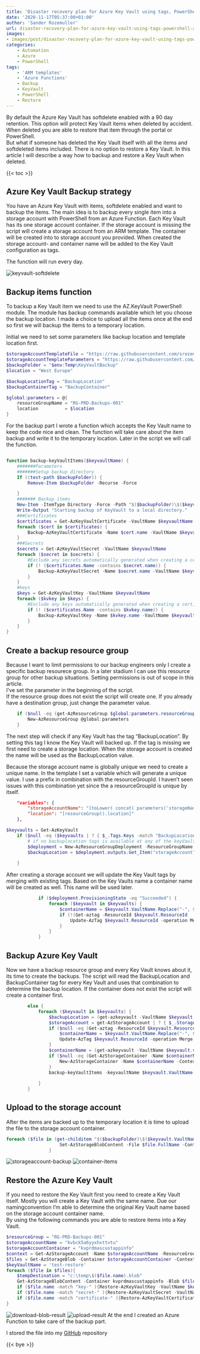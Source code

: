 ```yaml
---
title: 'Disaster recovery plan for Azure Key Vault using tags, PowerShell and Azure Function'
date: '2020-11-17T05:37:00+01:00'
author: 'Sander Rozemuller'
url: disaster-recovery-plan-for-azure-key-vault-using-tags-powershell-and-azure-function
images:
- images/post/disaster-recovery-plan-for-azure-key-vault-using-tags-powershell-and-azure-function/backup.png
categories:
    - Automation
    - Azure
    - PowerShell
tags:
    - 'ARM templates'
    - 'Azure Functions'
    - Backup
    - KeyVault
    - PowerShell
    - Restore
---
```


By default the Azure Key Vault has softdelete enabled with a 90 day retention. This option will protect Key Vault items when deleted by accident. When deleted you are able to restore that item through the portal or PowerShell.   
But what if someone has deleted the Key Vault itself with all the items and softdeleted items included. There is no option to restore a Key Vault. In this article I will describe a way how to backup and restore a Key Vault when deleted.

{{< toc >}}

## Azure Key Vault Backup strategy

You have an Azure Key Vault with items, softdelete enabled and want to backup the items. The main idea is to backup every single item into a storage account with PowerShell from an Azure Function. Each Key Vault has its one storage account container. If the storage account is missing the script will create a storage account from an ARM template. The container will be created into to storage account you provided. When created the storage account- and container name will be added to the Key Vault configuration as tags.

The function will run every day.

![keyvault-softdelete](image-9.png)
## Backup items function

To backup a Key Vault item we need to use the AZ.KeyVault PowerShell module. The module has backup commands available which let you choose the backup location. I made a choice to upload all the items once at the end so first we will backup the items to a temporary location.

Initial we need to set some parameters like backup location and template location first.

```powershell
$storageAccountTemplateFile = "https://raw.githubusercontent.com/srozemuller/Azure/main/AzureStorageAccount/azuredeploy.json"
$storageAccountTemplateParameters = "https://raw.githubusercontent.com/srozemuller/Azure/main/AzureStorageAccount/azuredeploy.parameters.json"
$backupFolder = "$env:Temp\KeyVaultBackup"
$location = "West Europe"

$backupLocationTag = "BackupLocation"
$backupContainerTag = "BackupContainer"

$global:parameters = @{
    resourceGroupName = "RG-PRD-Backups-001"
    location          = $location
}
```


For the backup part I wrote a function which accepts the Key Vault name to keep the code nice and clean. The function will take care about the item backup and write it to the temporary location. Later in the script we will call the function.

```powershell

function backup-keyVaultItems($keyvaultName) {
    #######Parameters
    #######Setup backup directory
    If ((test-path $backupFolder)) {
        Remove-Item $backupFolder -Recurse -Force

    }
    ####### Backup items
    New-Item -ItemType Directory -Force -Path "$($backupFolder)\$($keyvaultName)" | Out-Null
    Write-Output "Starting backup of KeyVault to a local directory."
    ###Certificates
    $certificates = Get-AzKeyVaultCertificate -VaultName $keyvaultName 
    foreach ($cert in $certificates) {
        Backup-AzKeyVaultCertificate -Name $cert.name -VaultName $keyvaultName -OutputFile "$backupFolder\$keyvaultName\certificate-$($cert.name)" | Out-Null
    }
    ###Secrets
    $secrets = Get-AzKeyVaultSecret -VaultName $keyvaultName
    foreach ($secret in $secrets) {
        #Exclude any secrets automatically generated when creating a cert, as these cannot be backed up   
        if (! ($certificates.Name -contains $secret.name)) {
            Backup-AzKeyVaultSecret -Name $secret.name -VaultName $keyvaultName -OutputFile "$backupFolder\$keyvaultName\secret-$($secret.name)" | Out-Null
        }
    }
    #keys
    $keys = Get-AzKeyVaultKey -VaultName $keyvaultName
    foreach ($kvkey in $keys) {
        #Exclude any keys automatically generated when creating a cert, as these cannot be backed up   
        if (! ($certificates.Name -contains $kvkey.name)) {
            Backup-AzKeyVaultKey -Name $kvkey.name -VaultName $keyvaultName -OutputFile "$backupFolder\$keyvaultName\key-$($kvkey.name)" | Out-Null
        }
    }
}
```


## Create a backup resource group

Because I want to limit permissions to our backup engineers only I create a specific backup resourece group. In a later stadium I can use this resource group for other backup situations. Setting permissions is out of scope in this article.   
I’ve set the parameter in the beginning of the script.  
If the resource group does not exist the script will create one. If you already have a destination group, just change the parameter value.

```powershell
    if ($null -eq (get-AzResourceGroup $global:parameters.resourceGroupName -ErrorAction SilentlyContinue)) {
        New-AzResourceGroup @global:parameters
    }
```

The next step will check if any Key Vault has the tag “BackupLocation”. By setting this tag I know the Key Vault will backed up. If the tag is missing we first need to create a storage location. When the storage account is created the name will be used as the BackupLocation value.

Because the storage account name is globally unique we need to create a unique name. In the template I set a variable which will generate a unique value. I use a prefix in combination with the resourceGroupId. I haven’t seen issues with this combination yet since the a resourceGroupId is unique by itself.

```json
    "variables": {
        "storageAccountName": "[toLower( concat( parameters('storageNamePrefix'), uniqueString(resourceGroup().id) ) )]",
        "location": "[resourceGroup().location]"
    },
```


```powershell
$keyvaults = Get-AzKeyVault 
    if ($null -eq ($keyvaults | ? { $_.Tags.Keys -match "BackupLocation" })) {
        # if no backuplocation tags is available at any of the keyVaults we will create one first
        $deployment = New-AzResourceGroupDeployment -ResourceGroupName $global:parameters.resourceGroupName -TemplateUri $storageAccountTemplateFile -TemplateParameterUri $storageAccountTemplateParameters
        $backupLocation = $deployment.outputs.Get_Item("storageAccount").value
       
    }
```

After creating a storage account we will update the Key Vault tags by merging with existing tags. Based on the Key Vaults name a container name will be created as well. This name will be used later.

```powershell
            if ($deployment.ProvisioningState -eq "Succeeded") {
                foreach ($keyvault in $keyvaults) {
                    $containerName = $keyvault.VaultName.Replace("-", $null).ToLower()
                    if (!(Get-aztag -ResourceId $keyvault.ResourceId  | ? { $_.Tags.Keys -match $BackupLocationTag }  )) {
                        Update-AzTag $keyvault.ResourceId -operation Merge -Tag @{BackupLocation = $backupLocation; BackupContainer = $containerName }
                    }
                }
            }
```
## Backup Azure Key Vault

Now we have a backup resource group and every Key Vault knows about it, its time to create the backups. The script will read the BackupLocation and BackupContainer tag for every Key Vault and uses that combination to determine the backup location. If the container does not exist the script will create a container first.

```powershell
        else {
            foreach ($keyvault in $keyvaults) {
                $backupLocation = (get-azkeyvault -VaultName $keyvault.vaultname | ? { $_.Tags.Keys -match $BackupLocationTag}).tags.Get_Item($BackupLocationTag)
                $storageAccount = get-AzStorageAccount | ? { $_.StorageAccountName -eq $backupLocation }
                if ($null -eq (Get-aztag -ResourceId $keyvault.ResourceId  | ? { $_.Tags.Keys -match $BackupContainerTag }  )) {
                    $containerName = $keyvault.VaultName.Replace("-", $null).ToLower()
                    Update-AzTag $keyvault.ResourceId -operation Merge -Tag @{BackupContainer = $containerName }
                }
                $containerName = (get-azkeyvault -VaultName $keyvault.vaultname | ? { $_.Tags.Keys -match $backupContainerTag }).tags.Get_Item($backupContainerTag)
                if ($null -eq (Get-AzStorageContainer -Name $containerName -Context $storageAccount.context)) {
                    New-AzStorageContainer -Name $containerName -Context $storageAccount.context
                }
                backup-keyVaultItems -keyvaultName $keyvault.VaultName
                
            }
        }
```

## Upload to the storage account

After the items are backed up to the temporary location it is time to upload the file to the storage account container.

```powershell
foreach ($file in (get-childitem "$($backupFolder)\$($keyvault.VaultName)")) {
                    Set-AzStorageBlobContent -File $file.FullName -Container $containerName -Blob $file.name -Context $storageAccount.context -Force
                }

```

![storageaccount-backup](image-11.png)
![container-items](image-10.png)

## Restore the Azure Key Vault

If you need to restore the Key Vault first you need to create a Key Vault itself. Mostly you will create a Key Vault with the same name. Due our namingconvention I’m able to determine the original Key Vault name based on the storage account container name.  
By using the following commands you are able to restore items into a Key Vault.

```powershell
$resourceGroup = "RG-PRD-Backups-001"
$storageAccountName = "kvbck5a6yyxhxttvtu"
$storageAccountContainer = "kvprdmascustappinfo"
$context = Get-AzStorageAccount -Name $storageAccountName -ResourceGroupName $resourceGroup
$files = Get-AzStorageBlob -Container $storageAccountContainer -Context $context.Context
$keyVaultName = 'test-restore'
foreach ($file in $files){
    $tempDestination = "c:\temp\$($file.name).blob"
    Get-AzStorageBlobContent -Container kvprdmascustappinfo -Blob $file.name -Context $context.Context -Destination $tempDestination
    if ($file.name -match "key-" ){Restore-AzKeyVaultKey -VaultName $keyVaultName -InputFile $tempDestination}
    if ($file.name -match "secret-" ){Restore-AzKeyVaultSecret -VaultName $keyVaultName -InputFile $tempDestination}
    if ($file.name -match "certificate-" ){Restore-AzKeyVaultCertificate -VaultName $keyVaultName -InputFile $tempDestination}
}
```

![download-blob-result](image-12.png)
![upload-result](image-13.png)
At the end I created an Azure Function to take care of the backup part.

I stored the file into my [GitHub](https://github.com/srozemuller/Azure/tree/main/Backup) repository

{{< bye >}}